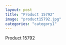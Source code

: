 ```yaml
---
layout: post
title: "Product 15792"
image: "product15792.jpg"
categories: "category1"
---
```

Product 15792
